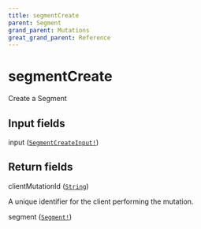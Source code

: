 ```yaml
---
title: segmentCreate
parent: Segment
grand_parent: Mutations
great_grand_parent: Reference
---
```


# segmentCreate

Create a Segment

## Input fields

<div class="field-entry ">
  <span id="input" class="field-name anchored">input (<code><a href="/docs/reference/input_object/segmentcreateinput">SegmentCreateInput!</a></code>)</span>

  <div class="description-wrapper">

  </div>
</div>

## Return fields

<div class="field-entry ">
  <span id="clientmutationid" class="field-name anchored">clientMutationId (<code><a href="/docs/reference/scalar/string">String</a></code>)</span>

  <div class="description-wrapper">
   <p>A unique identifier for the client performing the mutation.</p>

  </div>
</div>

<div class="field-entry ">
  <span id="segment" class="field-name anchored">segment (<code><a href="/docs/reference/object/segment">Segment!</a></code>)</span>

  <div class="description-wrapper">

  </div>
</div>

